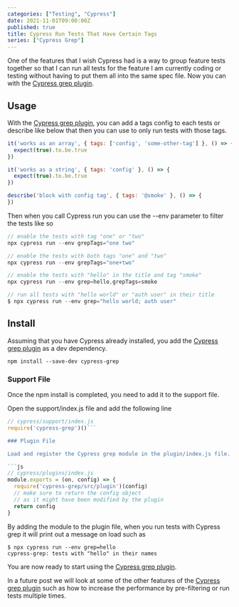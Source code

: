 ```yaml
---
categories: ["Testing", "Cypress"]
date: 2021-11-01T09:00:00Z
published: true
title: Cypress Run Tests That Have Certain Tags
series: ["Cypress Grep"]
---
```


One of the features that I wish Cypress had is a way to group feature tests together so that I can run all tests for the feature I am currently coding or testing without having to put them all into the same spec file.  Now you can with the [Cypress grep plugin](https://github.com/cypress-io/cypress-grep).

<!--more-->

## Usage

With the [Cypress grep plugin](https://github.com/cypress-io/cypress-grep), you can add a tags config to each tests or describe like below that then you can use to only run tests with those tags.


```js
it('works as an array', { tags: ['config', 'some-other-tag'] }, () => {
  expect(true).to.be.true
})

it('works as a string', { tags: 'config' }, () => {
  expect(true).to.be.true
})

describe('block with config tag', { tags: '@smoke' }, () => {
})
```

Then when you call Cypress run you can use the --env parameter to filter the tests like so

```js
// enable the tests with tag "one" or "two"
npx cypress run --env grepTags="one two"

// enable the tests with both tags "one" and "two"
npx cypress run --env grepTags="one+two"

// enable the tests with "hello" in the title and tag "smoke"
npx cypress run --env grep=hello,grepTags=smoke

// run all tests with "hello world" or "auth user" in their title
$ npx cypress run --env grep="hello world; auth user"
```

## Install

Assuming that you have Cypress already installed, you add the [Cypress grep plugin](https://github.com/cypress-io/cypress-grep) as a dev dependency.

```shell
npm install --save-dev cypress-grep
```

### Support File

Once the npm install is completed, you need to add it to the support file.

Open the support/index.js file and add the following line

```js
// cypress/support/index.js
require('cypress-grep')()```

### Plugin File

Load and register the Cypress grep module in the plugin/index.js file.

```js
// cypress/plugins/index.js
module.exports = (on, config) => {
  require('cypress-grep/src/plugin')(config)
  // make sure to return the config object
  // as it might have been modified by the plugin
  return config
}
```

By adding the module to the plugin file, when you run tests with Cypress grep it will print out a message on load such as

```shell
$ npx cypress run --env grep=hello
cypress-grep: tests with "hello" in their names
```

You are now ready to start using the [Cypress grep plugin](https://github.com/cypress-io/cypress-grep).

In a future post we will look at some of the other features of the [Cypress grep plugin](https://github.com/cypress-io/cypress-grep) such as how to increase the performance by pre-filtering or run tests multiple times.

